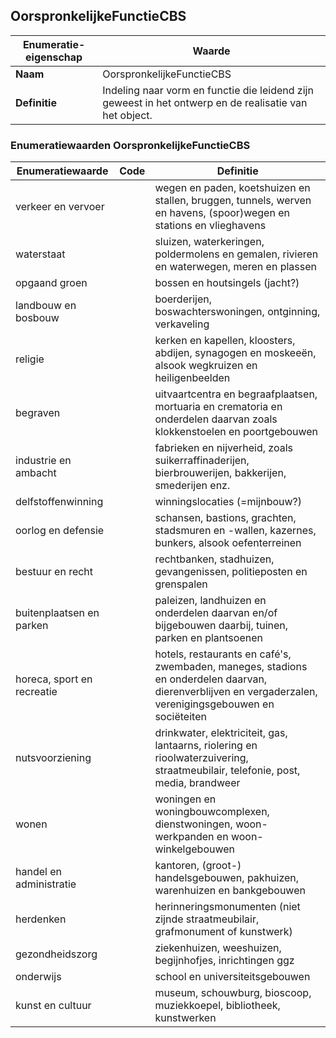 ﻿## OorspronkelijkeFunctieCBS
| **Enumeratie-eigenschap** | **Waarde** |
| ---- | ---- |
| **Naam** | OorspronkelijkeFunctieCBS |
| **Definitie** | Indeling naar vorm en functie die leidend zijn geweest in het ontwerp en de realisatie van het object. |
### Enumeratiewaarden OorspronkelijkeFunctieCBS
| **Enumeratiewaarde** | **Code** | **Definitie** |
| ---- | ---- | ---- |
| verkeer en vervoer |  | wegen en paden, koetshuizen en stallen, bruggen, tunnels, werven en havens, (spoor)wegen en stations en vlieghavens |
| waterstaat |  | sluizen, waterkeringen, poldermolens en gemalen, rivieren en waterwegen, meren en plassen |
| opgaand groen |  | bossen en houtsingels (jacht?) |
| landbouw en bosbouw |  | boerderijen, boswachterswoningen, ontginning, verkaveling |
| religie |  | kerken en kapellen, kloosters, abdijen, synagogen en moskee&#235;n, alsook wegkruizen en heiligenbeelden |
| begraven |  | uitvaartcentra en begraafplaatsen, mortuaria en crematoria en onderdelen daarvan zoals klokkenstoelen en poortgebouwen |
| industrie en ambacht |  | fabrieken en nijverheid, zoals suikerraffinaderijen, bierbrouwerijen, bakkerijen, smederijen enz. |
| delfstoffenwinning |  | winningslocaties (=mijnbouw?) |
| oorlog en defensie |  | schansen, bastions, grachten, stadsmuren en -wallen, kazernes, bunkers, alsook oefenterreinen |
| bestuur en recht |  | rechtbanken, stadhuizen, gevangenissen, politieposten en grenspalen |
| buitenplaatsen en parken |  | paleizen, landhuizen en onderdelen daarvan en/of bijgebouwen daarbij, tuinen, parken en plantsoenen |
| horeca, sport en recreatie |  | hotels, restaurants en caf&#233;'s, zwembaden, maneges, stadions en onderdelen daarvan, dierenverblijven en vergaderzalen, verenigingsgebouwen en soci&#235;teiten |
| nutsvoorziening |  | drinkwater, elektriciteit, gas, lantaarns, riolering en rioolwaterzuivering, straatmeubilair, telefonie, post, media, brandweer |
| wonen |  | woningen en woningbouwcomplexen, dienstwoningen, woon-werkpanden en woon-winkelgebouwen |
| handel en administratie |  | kantoren, (groot-) handelsgebouwen, pakhuizen, warenhuizen en bankgebouwen |
| herdenken |  | herinneringsmonumenten (niet zijnde straatmeubilair, grafmonument of kunstwerk) |
| gezondheidszorg |  | ziekenhuizen, weeshuizen, begijnhofjes, inrichtingen ggz |
| onderwijs |  | school en universiteitsgebouwen |
| kunst en cultuur |  | museum, schouwburg, bioscoop, muziekkoepel, bibliotheek, kunstwerken |
